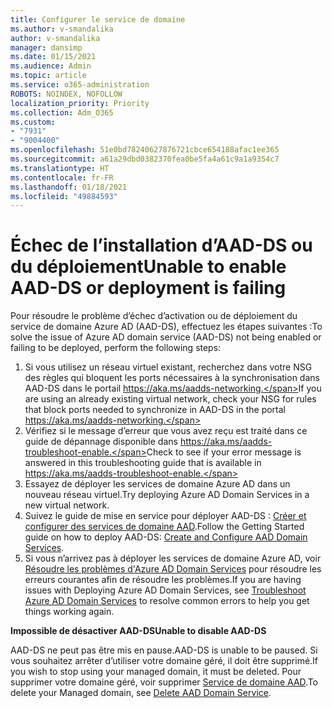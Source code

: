 ```yaml
---
title: Configurer le service de domaine
ms.author: v-smandalika
author: v-smandalika
manager: dansimp
ms.date: 01/15/2021
ms.audience: Admin
ms.topic: article
ms.service: o365-administration
ROBOTS: NOINDEX, NOFOLLOW
localization_priority: Priority
ms.collection: Adm_O365
ms.custom:
- "7931"
- "9004400"
ms.openlocfilehash: 51e0bd78240627876721cbce654188afac1ee365
ms.sourcegitcommit: a61a29dbd0382370fea0be5fa4a61c9a1a9354c7
ms.translationtype: HT
ms.contentlocale: fr-FR
ms.lasthandoff: 01/18/2021
ms.locfileid: "49884593"
---
```

# <a name="unable-to-enable-aad-ds-or-deployment-is-failing"></a><span data-ttu-id="b6f32-102">Échec de l’installation d’AAD-DS ou du déploiement</span><span class="sxs-lookup"><span data-stu-id="b6f32-102">Unable to enable AAD-DS or deployment is failing</span></span>

<span data-ttu-id="b6f32-103">Pour résoudre le problème d’échec d’activation ou de déploiement du service de domaine Azure AD (AAD-DS), effectuez les étapes suivantes :</span><span class="sxs-lookup"><span data-stu-id="b6f32-103">To solve the issue of Azure AD domain service (AAD-DS) not being enabled or failing to be deployed, perform the following steps:</span></span>

1. <span data-ttu-id="b6f32-104">Si vous utilisez un réseau virtuel existant, recherchez dans votre NSG des règles qui bloquent les ports nécessaires à la synchronisation dans AAD-DS dans le portail https://aka.ms/aadds-networking.</span><span class="sxs-lookup"><span data-stu-id="b6f32-104">If you are using an already existing virtual network, check your NSG for rules that block ports needed to synchronize in AAD-DS in the portal https://aka.ms/aadds-networking.</span></span>
2. <span data-ttu-id="b6f32-105">Vérifiez si le message d’erreur que vous avez reçu est traité dans ce guide de dépannage disponible dans  https://aka.ms/aadds-troubleshoot-enable.</span><span class="sxs-lookup"><span data-stu-id="b6f32-105">Check to see if your error message is answered in this troubleshooting guide that is available in  https://aka.ms/aadds-troubleshoot-enable.</span></span>
3. <span data-ttu-id="b6f32-106">Essayez de déployer les services de domaine Azure AD dans un nouveau réseau virtuel.</span><span class="sxs-lookup"><span data-stu-id="b6f32-106">Try deploying Azure AD Domain Services in a new virtual network.</span></span>
4. <span data-ttu-id="b6f32-107">Suivez le guide de mise en service pour déployer AAD-DS : [Créer et configurer des services de domaine AAD](https://docs.microsoft.com/azure/active-directory-domain-services/tutorial-create-instance).</span><span class="sxs-lookup"><span data-stu-id="b6f32-107">Follow the Getting Started guide on how to deploy AAD-DS: [Create and Configure AAD Domain Services](https://docs.microsoft.com/azure/active-directory-domain-services/tutorial-create-instance).</span></span>
5. <span data-ttu-id="b6f32-108">Si vous n’arrivez pas à déployer les services de domaine Azure AD, voir [Résoudre les problèmes d'Azure AD Domain Services](https://docs.microsoft.com/azure/active-directory-domain-services/troubleshoot) pour résoudre les erreurs courantes afin de résoudre les problèmes.</span><span class="sxs-lookup"><span data-stu-id="b6f32-108">If you are having issues with Deploying Azure AD Domain Services, see [Troubleshoot Azure AD Domain Services](https://docs.microsoft.com/azure/active-directory-domain-services/troubleshoot) to resolve common errors to help you get things working again.</span></span> 

<span data-ttu-id="b6f32-109">**Impossible de désactiver AAD-DS**</span><span class="sxs-lookup"><span data-stu-id="b6f32-109">**Unable to disable AAD-DS**</span></span>

<span data-ttu-id="b6f32-110">AAD-DS ne peut pas être mis en pause.</span><span class="sxs-lookup"><span data-stu-id="b6f32-110">AAD-DS is unable to be paused.</span></span> <span data-ttu-id="b6f32-111">Si vous souhaitez arrêter d’utiliser votre domaine géré, il doit être supprimé.</span><span class="sxs-lookup"><span data-stu-id="b6f32-111">If you wish to stop using your managed domain, it must be deleted.</span></span>
<span data-ttu-id="b6f32-112">Pour supprimer votre domaine géré, voir supprimer [Service de domaine AAD](https://docs.microsoft.com/azure/active-directory-domain-services/delete-aadds).</span><span class="sxs-lookup"><span data-stu-id="b6f32-112">To delete your Managed domain, see [Delete AAD Domain Service](https://docs.microsoft.com/azure/active-directory-domain-services/delete-aadds).</span></span>



